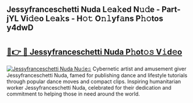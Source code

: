 ## Jessyfranceschetti Nuda L𝚎a𝚔ed N𝚞𝚍e - Part-jYL Vi𝚍𝚎o L𝚎a𝚔s - H𝚘𝚝 O𝚗𝚕yf𝚊ns P𝚑𝚘tos y4dwD

# <h2><a href="http://kfdb788.oniu.top/?m=Jessyfranceschetti+Nuda">🔗👉 🔴 Jessyfranceschetti Nuda P𝚑ot𝚘𝚜 V𝚒d𝚎o</a></h2>

[![Jessyfranceschetti Nuda Nu𝚍e𝚜](https://i.imgur.com/0qMVB7G.gif)](http://kfdb788.oniu.top/?m=Jessyfranceschetti+Nuda)
Cybernetic artist and amusement giver Jessyfranceschetti Nuda, famed for publishing dance and lifestyle tutorials through popular dance moves and compact clips. Inspiring humanitarian worker Jessyfranceschetti Nuda, celebrated for their dedication and commitment to helping those in need around the world.  
